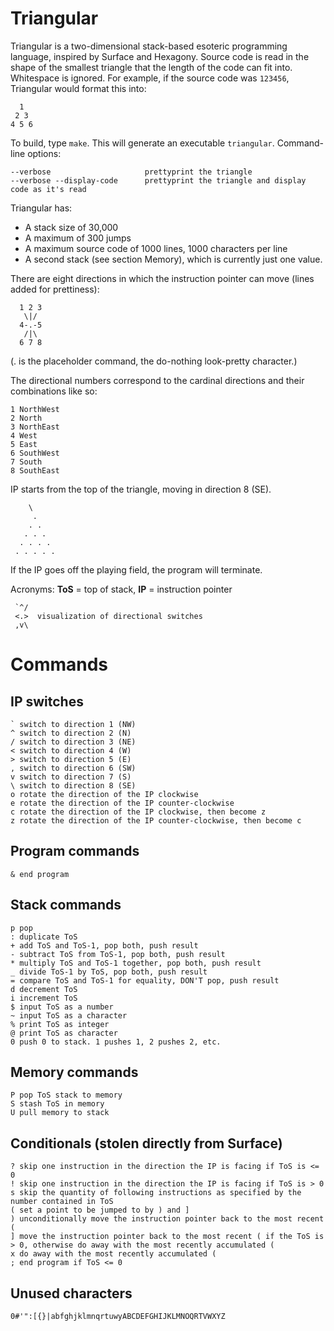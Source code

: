 # Triangular

Triangular is a two-dimensional stack-based esoteric programming language, inspired by Surface and Hexagony.
Source code is read in the shape of the smallest triangle that the length of the code can fit into. Whitespace is ignored.
For example, if the source code was `123456`, Triangular would format this into:

      1
     2 3
    4 5 6

To build, type `make`. This will generate an executable `triangular`. Command-line options:

    --verbose                     prettyprint the triangle
    --verbose --display-code      prettyprint the triangle and display code as it's read

Triangular has:

 - A stack size of 30,000
 - A maximum of 300 jumps
 - A maximum source code of 1000 lines, 1000 characters per line
 - A second stack (see section Memory), which is currently just one value.

There are eight directions in which the instruction pointer can move (lines added for prettiness):

      1 2 3
       \|/
      4-.-5
       /|\
      6 7 8

(. is the placeholder command, the do-nothing look-pretty character.)

The directional numbers correspond to the cardinal directions and their combinations like so:

    1 NorthWest
    2 North
    3 NorthEast
    4 West
    5 East
    6 SouthWest
    7 South
    8 SouthEast

IP starts from the top of the triangle, moving in direction 8 (SE).

        \
         .
        . .
       . . .
      . . . .
     . . . . .

If the IP goes off the playing field, the program will terminate.

Acronyms: **ToS** = top of stack, **IP** = instruction pointer

     `^/
     <.>  visualization of directional switches
     ,v\

# Commands

## IP switches

    ` switch to direction 1 (NW)
    ^ switch to direction 2 (N)
    / switch to direction 3 (NE)
    < switch to direction 4 (W)
    > switch to direction 5 (E)
    , switch to direction 6 (SW)
    v switch to direction 7 (S)
    \ switch to direction 8 (SE)
    o rotate the direction of the IP clockwise
    e rotate the direction of the IP counter-clockwise
    c rotate the direction of the IP clockwise, then become z
    z rotate the direction of the IP counter-clockwise, then become c

## Program commands

    & end program

## Stack commands

    p pop
    : duplicate ToS
    + add ToS and ToS-1, pop both, push result
    - subtract ToS from ToS-1, pop both, push result
    * multiply ToS and ToS-1 together, pop both, push result
    _ divide ToS-1 by ToS, pop both, push result
    = compare ToS and ToS-1 for equality, DON'T pop, push result
    d decrement ToS
    i increment ToS
    $ input ToS as a number
    ~ input ToS as a character
    % print ToS as integer
    @ print ToS as character
    0 push 0 to stack. 1 pushes 1, 2 pushes 2, etc.

## Memory commands

    P pop ToS stack to memory
    S stash ToS in memory
    U pull memory to stack

## Conditionals (stolen directly from Surface)

    ? skip one instruction in the direction the IP is facing if ToS is <= 0
    ! skip one instruction in the direction the IP is facing if ToS is > 0
    s skip the quantity of following instructions as specified by the number contained in ToS
    ( set a point to be jumped to by ) and ]
    ) unconditionally move the instruction pointer back to the most recent (
    ] move the instruction pointer back to the most recent ( if the ToS is > 0, otherwise do away with the most recently accumulated (
    x do away with the most recently accumulated (
    ; end program if ToS <= 0

## Unused characters

    0#'":[{}|abfghjklmnqrtuwyABCDEFGHIJKLMNOQRTVWXYZ
